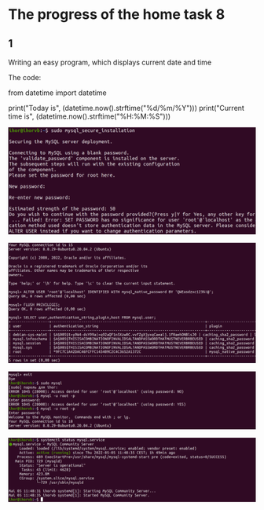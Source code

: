  # The progress of the home task 8

 ## 1
Writing an easy program, which displays current date and time

The code: 

   from datetime import datetime

   print("Today is", (datetime.now().strftime("%d/%m/%Y")))
   print("Current time is", (datetime.now().strftime("%H:%M:%S")))



![This is an image](https://github.com/Ihor-2022/DevOps_online_Kyiv_2022Q1Q2/blob/master/m7/001.png)

![This is an image](https://github.com/Ihor-2022/DevOps_online_Kyiv_2022Q1Q2/blob/master/m7/002.png)

![This is an image](https://github.com/Ihor-2022/DevOps_online_Kyiv_2022Q1Q2/blob/master/m7/003.png)

![This is an image](https://github.com/Ihor-2022/DevOps_online_Kyiv_2022Q1Q2/blob/master/m7/004.png)
